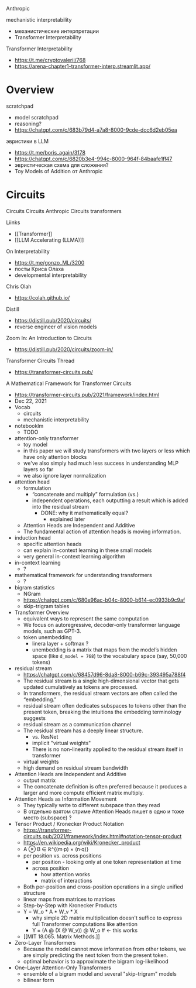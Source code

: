 
Anthropic

mechanistic interpretability
- механистические интерпретации
- Transformer Interpretability

Transformer Interpretability
- https://t.me/cryptovalerii/768
- https://arena-chapter1-transformer-interp.streamlit.app/


# Overview

scratchpad
- model scratchpad
- reasoning?
- https://chatgpt.com/c/683b79d4-a7a8-8000-9cde-dcc6d2eb05ea

эвристики в LLM
- https://t.me/boris_again/3178
- https://chatgpt.com/c/6820b3e4-994c-8000-964f-84baafe1ff47
- эвристическая схема для сложения?
- Toy Models of Addition от Anthropic

# Circuits

Circuits
Circuits Anthropic
Circuits transformers

Liinks
- [[Transformer]]
- [[LLM Accelerating (LLMA)]]

On Interpretability
- https://t.me/gonzo_ML/3200
- посты Криса Олаха
- developmental interpretability

Chris Olah
- https://colah.github.io/

Distill
- https://distill.pub/2020/circuits/
- reverse engineer of vision models

Zoom In: An Introduction to Circuits
- https://distill.pub/2020/circuits/zoom-in/


Transformer Circuits Thread
- https://transformer-circuits.pub/


A Mathematical Framework for Transformer Circuits
- https://transformer-circuits.pub/2021/framework/index.html
- Dec 22, 2021
- Vocab
	- circuits
	- mechanistic interpretability
- notebooklm
	- TODO
- attention-only transformer
	- toy model
	- in this paper we will study transformers with two layers or less which have only attention blocks
	- we've also simply had much less success in understanding MLP layers so far
	- we also ignore layer normalization
- attention head
	- formulation
		- “concatenate and multiply” formulation (vs.)
		- independent operations, each outputting a result which is added into the residual stream
			- DONE: why it mathematically equal?
				- explained later
	- Attention Heads are Independent and Additive
	- The fundamental action of attention heads is moving information.
- induction head
	- specific attention heads
	- can explain in-context learning in these small models
	- very general in-context learning algorithm
- in-context learning
	- ?
- mathematical framework for understanding transformers
	- ?
- bigram statistics
	- NGram
	- https://chatgpt.com/c/680e96ac-b04c-8000-b614-ec0933b9c9af
	- skip-trigram tables
- Transformer Overview
	- equivalent ways to represent the same computation
	- We focus on autoregressive, decoder-only transformer language models, such as GPT-3.
	- token unembedding
		- linera layer + softmax ?
		- unembedding is a matrix that maps from the model’s hidden space (like `d_model = 768`) to the vocabulary space (say, 50,000 tokens)
- residual stream
	- https://chatgpt.com/c/68457d96-8da8-8000-b69c-393495a788f4
	- The residual stream is a single high‑dimensional vector that gets updated cumulatively as tokens are processed.
	- In transformers, the residual stream vectors are often called the “embedding.”
	- residual stream often dedicates subspaces to tokens other than the present token, breaking the intuitions the embedding terminology suggests
	- residual stream as a communication channel
	- The residual stream has a deeply linear structure.
		- vs. ResNet 
		- implicit "virtual weights"
		- There is no non-linearity applied to the residual stream itself in transformer
	- virtual weights
	- high demand on residual stream bandwidth
- Attention Heads are Independent and Additive
	- output matrix
	- The concatenate definition is often preferred because it produces a larger and more compute efficient matrix multiply.
- Attention Heads as Information Movement
	- They typically write to different subspace than they read
	- В отдельно взятом стриме Attention Heads пишет в одно и тоже место (subspace) ?
- Tensor Product / Kronecker Product Notation
	- https://transformer-circuits.pub/2021/framework/index.html#notation-tensor-product
	- https://en.wikipedia.org/wiki/Kronecker_product
	- A ⊗ B ∈ ℝ^{(m·p) × (n·q)}
	- per position vs. across positions
		- per position - looking only at one token representation at time
		- across position
			- how attention works
			- matrix of interactions
	- Both per-position and cross-position operations in a single unified structure
	- linear maps from matrices to matrices
	- Step-by-Step with Kronecker Products
	- Y = W_o * A * W_v * X
		- why simple 2D matrix multiplication doesn't suffice to express full Transformer computations like attention
		- Y = (A @ (X @ W_v)) @ W_o     # ← this works
	- [[MIT 18.065. Matrix Methods.]]
- Zero-Layer Transformers
	- Because the model cannot move information from other tokens, we are simply predicting the next token from the present token.
	- optimal behavior​ is to approximate the bigram log-likelihood
- One-Layer Attention-Only Transformers
	- ensemble of a bigram model and several "skip-trigram" models
	- bilinear form


